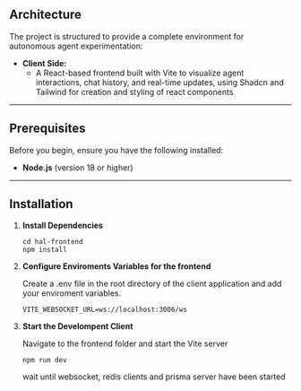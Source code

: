 ## Architecture

The project is structured to provide a complete environment for autonomous agent experimentation:
 
- **Client Side:**
    - A React-based frontend built with Vite to visualize agent interactions, chat history, and real-time updates, using Shadcn and Tailwind for creation and styling of react components
  
---

## Prerequisites

Before you begin, ensure you have the following installed:

- **Node.js** (version 18 or higher)

---

## Installation

1. **Install Dependencies**

    ```
    cd hal-frontend
    npm install
    ```
2. **Configure Enviroments Variables for the frontend**

   Create a .env file in the root directory of the client application
   and add your enviroment variables.
   ```
   VITE_WEBSOCKET_URL=ws://localhost:3006/ws
   ```  

3. **Start the Develompent Client**

   Navigate to the frontend folder and start the Vite server

    ```
    npm run dev
    ```
   wait until websocket, redis clients and prisma server have been started 